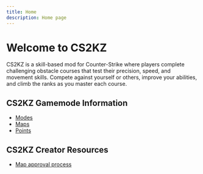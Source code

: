```yaml
---
title: Home
description: Home page
---
```


<!-- # Installation guides

- [KZTimer Installation guide](/guides/install-kztimer)

# Global whitelisting guides

- [KZTimer global whitelisting guide](/guides/global-kztimer) -->
# Welcome to CS2KZ
CS2KZ is a skill-based mod for Counter-Strike where players complete challenging obstacle courses 
that test their precision, speed, and movement skills. Compete against yourself or others, improve your abilities, 
and climb the ranks as you master each course.

## CS2KZ Gamemode Information

- [Modes](/guides/Modes)
- [Maps](/guides/Maps)
- [Points](/guides/Points)

## CS2KZ Creator Resources

- [Map approval process](/guides/MapApproval)


<!-- # Uncategorized guides

- [Useful plugins guide](/guides/useful-plugins) -->
